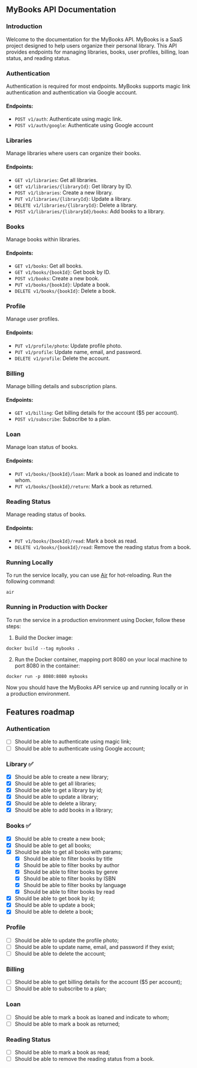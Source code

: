 ## MyBooks API Documentation

### Introduction
Welcome to the documentation for the MyBooks API. MyBooks is a SaaS project designed to help users organize their personal library. This API provides endpoints for managing libraries, books, user profiles, billing, loan status, and reading status.

### Authentication
Authentication is required for most endpoints. MyBooks supports magic link authentication and authentication via Google account.

#### Endpoints:
- `POST v1/auth`: Authenticate using magic link.
- `POST v1/auth/google`: Authenticate using Google account

### Libraries
Manage libraries where users can organize their books.

#### Endpoints:
- `GET v1/libraries`: Get all libraries.
- `GET v1/libraries/{libraryId}`: Get library by ID.
- `POST v1/libraries`: Create a new library.
- `PUT v1/libraries/{libraryId}`: Update a library.
- `DELETE v1/libraries/{libraryId}`: Delete a library.
- `POST v1/libraries/{libraryId}/books`: Add books to a library.

### Books
Manage books within libraries.

#### Endpoints:
- `GET v1/books`: Get all books.
- `GET v1/books/{bookId}`: Get book by ID.
- `POST v1/books`: Create a new book.
- `PUT v1/books/{bookId}`: Update a book.
- `DELETE v1/books/{bookId}`: Delete a book.

### Profile
Manage user profiles.

#### Endpoints:
- `PUT v1/profile/photo`: Update profile photo.
- `PUT v1/profile`: Update name, email, and password.
- `DELETE v1/profile`: Delete the account.

### Billing
Manage billing details and subscription plans.

#### Endpoints:
- `GET v1/billing`: Get billing details for the account ($5 per account).
- `POST v1/subscribe`: Subscribe to a plan.

### Loan
Manage loan status of books.

#### Endpoints:
- `PUT v1/books/{bookId}/loan`: Mark a book as loaned and indicate to whom.
- `PUT v1/books/{bookId}/return`: Mark a book as returned.

### Reading Status
Manage reading status of books.

#### Endpoints:
- `PUT v1/books/{bookId}/read`: Mark a book as read.
- `DELETE v1/books/{bookId}/read`: Remove the reading status from a book.

### Running Locally
To run the service locally, you can use [Air](https://github.com/cosmtrek/air) for hot-reloading. Run the following command:
```
air
```

### Running in Production with Docker
To run the service in a production environment using Docker, follow these steps:
1. Build the Docker image:
```
docker build --tag mybooks .
```
2. Run the Docker container, mapping port 8080 on your local machine to port 8080 in the container:
```
docker run -p 8080:8080 mybooks
```

Now you should have the MyBooks API service up and running locally or in a production environment.

## Features roadmap

### Authentication

- [ ] Should be able to authenticate using magic link;
- [ ] Should be able to authenticate using Google account;

### Library ✅

- [X] Should be able to create a new library;
- [X] Should be able to get all libraries;
- [X] Should be able to get a library by id;
- [X] Should be able to update a library;
- [X] Should be able to delete a library;
- [X] Should be able to add books in a library;

### Books ✅

- [x] Should be able to create a new book;
- [x] Should be able to get all books;
- [x] Should be able to get all books with params;
  - [X] Should be able to filter books by title
  - [X] Should be able to filter books by author
  - [X] Should be able to filter books by genre
  - [X] Should be able to filter books by ISBN
  - [X] Should be able to filter books by language
  - [X] Should be able to filter books by read
- [X] Should be able to get book by id;
- [X] Should be able to update a book;
- [X] Should be able to delete a book;

### Profile

- [ ] Should be able to update the profile photo;
- [ ] Should be able to update name, email, and password if they exist;
- [ ] Should be able to delete the account;

### Billing

- [ ] Should be able to get billing details for the account ($5 per account);
- [ ] Should be able to subscribe to a plan;

### Loan

- [ ] Should be able to mark a book as loaned and indicate to whom;
- [ ] Should be able to mark a book as returned;

### Reading Status

- [ ] Should be able to mark a book as read;
- [ ] Should be able to remove the reading status from a book.
